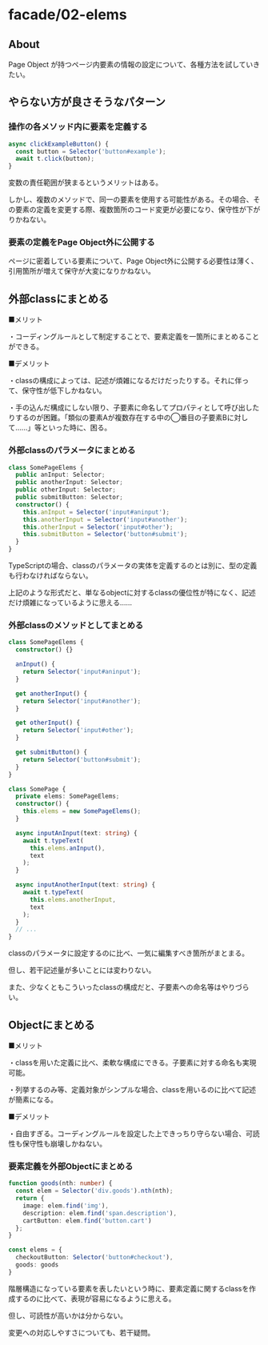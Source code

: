 # facade/02-elems

## About

Page Object が持つページ内要素の情報の設定について、各種方法を試していきたい。

## やらない方が良さそうなパターン

### 操作の各メソッド内に要素を定義する

```typescript
async clickExampleButton() {
  const button = Selector('button#example');
  await t.click(button);
}
```

変数の責任範囲が狭まるというメリットはある。

しかし、複数のメソッドで、同一の要素を使用する可能性がある。その場合、その要素の定義を変更する際、複数箇所のコード変更が必要になり、保守性が下がりかねない。

### 要素の定義をPage Object外に公開する

ページに密着している要素について、Page Object外に公開する必要性は薄く、引用箇所が増えて保守が大変になりかねない。

## 外部classにまとめる

■メリット

・コーディングルールとして制定することで、要素定義を一箇所にまとめることができる。

■デメリット

・classの構成によっては、記述が煩雑になるだけだったりする。それに伴って、保守性が低下しかねない。

・手の込んだ構成にしない限り、子要素に命名してプロパティとして呼び出したりするのが困難。「類似の要素Aが複数存在する中の◯番目の子要素Bに対して……」等といった時に、困る。

### 外部classのパラメータにまとめる

```typescript
class SomePageElems {
  public anInput: Selector;
  public anotherInput: Selector;
  public otherInput: Selector;
  public submitButton: Selector;
  constructor() {
    this.anInput = Selector('input#aninput');
    this.anotherInput = Selector('input#another');
    this.otherInput = Selector('input#other');
    this.submitButton = Selector('button#submit');
  }
}
```

TypeScriptの場合、classのパラメータの実体を定義するのとは別に、型の定義も行わなければならない。

上記のような形式だと、単なるobjectに対するclassの優位性が特になく、記述だけ煩雑になっているように思える……

### 外部classのメソッドとしてまとめる

```typescript
class SomePageElems {
  constructor() {}

  anInput() {
    return Selector('input#aninput');
  }

  get anotherInput() {
    return Selector('input#another');
  }

  get otherInput() {
    return Selector('input#other');
  }

  get submitButton() {
    return Selector('button#submit');
  }
}

class SomePage {
  private elems: SomePageElems;
  constructor() {
    this.elems = new SomePageElems();
  }

  async inputAnInput(text: string) {
    await t.typeText(
      this.elems.anInput(),
      text
    );
  }

  async inputAnotherInput(text: string) {
    await t.typeText(
      this.elems.anotherInput,
      text
    );
  }
  // ...
}
```

classのパラメータに設定するのに比べ、一気に編集すべき箇所がまとまる。

但し、若干記述量が多いことには変わりない。

また、少なくともこういったclassの構成だと、子要素への命名等はやりづらい。

## Objectにまとめる

■メリット

・classを用いた定義に比べ、柔軟な構成にできる。子要素に対する命名も実現可能。

・列挙するのみ等、定義対象がシンプルな場合、classを用いるのに比べて記述が簡素になる。

■デメリット

・自由すぎる。コーディングルールを設定した上できっちり守らない場合、可読性も保守性も崩壊しかねない。

### 要素定義を外部Objectにまとめる

```typescript
function goods(nth: number) {
  const elem = Selector('div.goods').nth(nth);
  return {
    image: elem.find('img'),
    description: elem.find('span.description'),
    cartButton: elem.find('button.cart')
  };
}

const elems = {
  checkoutButton: Selector('button#checkout'),
  goods: goods
}
```

階層構造になっている要素を表したいという時に、要素定義に関するclassを作成するのに比べて、表現が容易になるように思える。

但し、可読性が高いかは分からない。

変更への対応しやすさについても、若干疑問。
